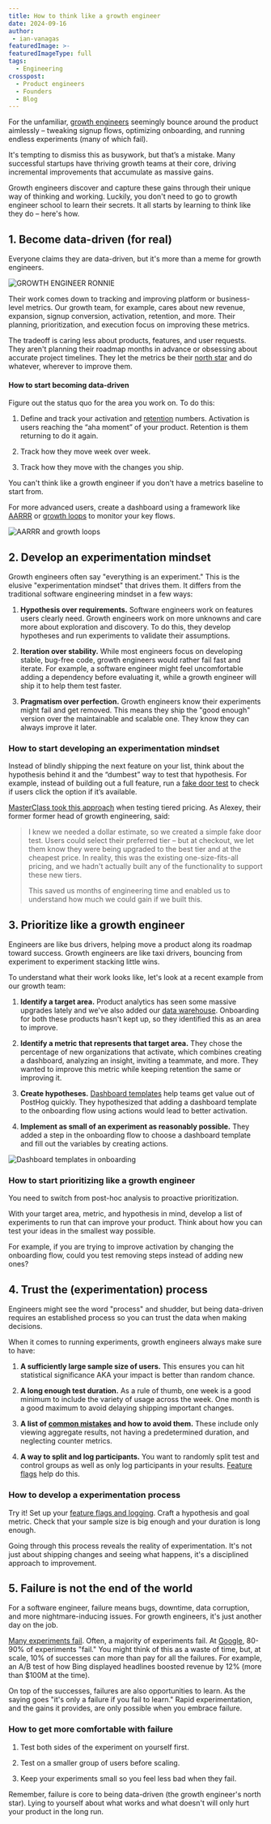 ```yaml
---
title: How to think like a growth engineer
date: 2024-09-16
author:
 - ian-vanagas
featuredImage: >-
featuredImageType: full
tags:
  - Engineering
crosspost:
  - Product engineers
  - Founders
  - Blog
---
```


For the unfamiliar, [growth engineers](/blog/what-is-a-growth-engineer) seemingly bounce around the product aimlessly – tweaking signup flows, optimizing onboarding, and running endless experiments (many of which fail).

It's tempting to dismiss this as busywork, but that’s a mistake. Many successful startups have thriving growth teams at their core, driving incremental improvements that accumulate as massive gains.

Growth engineers discover and capture these gains through their unique way of thinking and working. Luckily, you don't need to go to growth engineer school to learn their secrets. It all starts by learning to think like they do – here's how.

## 1. Become data-driven (for real)

Everyone claims they are data-driven, but it's more than a meme for growth engineers.

![GROWTH ENGINEER RONNIE](https://res.cloudinary.com/dmukukwp6/image/upload/Clean_Shot_2024_09_16_at_11_21_09_29ee4dbab8.png)

Their work comes down to tracking and improving platform or business-level metrics. Our growth team, for example, cares about new revenue, expansion, signup conversion, activation, retention, and more. Their planning, prioritization, and execution focus on improving these metrics.

The tradeoff is caring less about products, features, and user requests. They aren't planning their roadmap months in advance or obsessing about accurate project timelines. They let the metrics be their [north star](/founders/north-star-metrics) and do whatever, wherever to improve them.

#### How to start becoming data-driven

Figure out the status quo for the area you work on. To do this:

1. Define and track your activation and [retention](/docs/product-analytics/retention) numbers. Activation is users reaching the “aha moment” of your product. Retention is them returning to do it again.

2. Track how they move week over week.

3. Track how they move with the changes you ship.

You can't think like a growth engineer if you don't have a metrics baseline to start from.

For more advanced users, create a dashboard using a framework like [AARRR](/product-engineers/aarrr-pirate-funnel) or [growth loops](/product-engineers/growth-loops) to monitor your key flows.

![AARRR and growth loops](https://res.cloudinary.com/dmukukwp6/image/upload/Clean_Shot_2024_09_17_at_11_56_15_193aeaa117.png)

## 2. Develop an experimentation mindset

Growth engineers often say "everything is an experiment." This is the elusive "experimentation mindset" that drives them. It differs from the traditional software engineering mindset in a few ways:

1. **Hypothesis over requirements.** Software engineers work on features users clearly need. Growth engineers work on more unknowns and care more about exploration and discovery. To do this, they develop hypotheses and run experiments to validate their assumptions.

2. **Iteration over stability.** While most engineers focus on developing stable, bug-free code, growth engineers would rather fail fast and iterate. For example, a software engineer might feel uncomfortable adding a dependency before evaluating it, while a growth engineer will ship it to help them test faster.

3. **Pragmatism over perfection.** Growth engineers know their experiments might fail and get removed. This means they ship the "good enough" version over the maintainable and scalable one. They know they can always improve it later.

### How to start developing an experimentation mindset

Instead of blindly shipping the next feature on your list, think about the hypothesis behind it and the “dumbest” way to test that hypothesis. For example, instead of building out a full feature, run a [fake door test](/tutorials/fake-door-test) to check if users click the option if it’s available.

[MasterClass took this approach](/product-engineers/fixing-growth-problems) when testing tiered pricing. As Alexey, their former former head of growth engineering, said:

>I knew we needed a dollar estimate, so we created a simple fake door test. Users could select their preferred tier – but at checkout, we let them know they were being upgraded to the best tier and at the cheapest price. In reality, this was the existing one-size-fits-all pricing, and we hadn't actually built any of the functionality to support these new tiers.
>
> This saved us months of engineering time and enabled us to understand how much we could gain if we built this.

<NewsletterForm />

## 3. Prioritize like a growth engineer

Engineers are like bus drivers, helping move a product along its roadmap toward success. Growth engineers are like taxi drivers, bouncing from experiment to experiment stacking little wins.

To understand what their work looks like, let's look at a recent example from our growth team:

1. **Identify a target area.** Product analytics has seen some massive upgrades lately and we've also added our [data warehouse](/data-warehouse). Onboarding for both these products hasn't kept up, so they identified this as an area to improve.

2. **Identify a metric that represents that target area.** They chose the percentage of new organizations that activate, which combines creating a dashboard, analyzing an insight, inviting a teammate, and more. They wanted to improve this metric while keeping retention the same or improving it.

3. **Create hypotheses.** [Dashboard templates](/templates?filter=type&value=dashboard) help teams get value out of PostHog quickly. They hypothesized that adding a dashboard template to the onboarding flow using actions would lead to better activation.

4. **Implement as small of an experiment as reasonably possible.** They added a step in the onboarding flow to choose a dashboard template and fill out the variables by creating actions.

![Dashboard templates in onboarding](https://res.cloudinary.com/dmukukwp6/image/upload/template_27fddd57a8.png)

### How to start prioritizing like a growth engineer

You need to switch from post-hoc analysis to proactive prioritization.

With your target area, metric, and hypothesis in mind, develop a list of experiments to run that can improve your product. Think about how you can test your ideas in the smallest way possible.

For example, if you are trying to improve activation by changing the onboarding flow, could you test removing steps instead of adding new ones?

## 4. Trust the (experimentation) process

Engineers might see the word "process" and shudder, but being data-driven requires an established process so you can trust the data when making decisions.

When it comes to running experiments, growth engineers always make sure to have:

1. **A sufficiently large sample size of users.** This ensures you can hit statistical significance AKA your impact is better than random chance. 

2. **A long enough test duration.** As a rule of thumb, one week is a good minimum to include the variety of usage across the week. One month is a good maximum to avoid delaying shipping important changes.

3. **A list of [common mistakes](/product-engineers/ab-testing-mistakes) and how to avoid them.** These include only viewing aggregate results, not having a predetermined duration, and neglecting counter metrics. 

4. **A way to split and log participants.** You want to randomly split test and control groups as well as only log participants in your results. [Feature flags](/feature-flags) help do this.

### How to develop a experimentation process

Try it! Set up your [feature flags and logging](/docs/experiments/installation). Craft a hypothesis and goal metric. Check that your sample size is big enough and your duration is long enough.

Going through this process reveals the reality of experimentation. It's not just about shipping changes and seeing what happens, it's a disciplined approach to improvement.

## 5. Failure is not the end of the world

For a software engineer, failure means bugs, downtime, data corruption, and more nightmare-inducing issues. For growth engineers, it's just another day on the job.

[Many experiments fail](https://newsletter.posthog.com/i/136043854/you-need-to-embrace-failure). Often, a majority of experiments fail. At [Google](https://hbr.org/2017/09/the-surprising-power-of-online-experiments#:~:text=At%20Google%20and%20Bing%2C%20only%20about%2010%25%20to%2020%25%20of%20experiments%20generate%20positive%20results.), 80-90% of experiments "fail." You might think of this as a waste of time, but, at scale, 10% of successes can more than pay for all the failures. For example, an A/B test of how Bing displayed headlines boosted revenue by 12% (more than $100M at the time). 

On top of the successes, failures are also opportunities to learn. As the saying goes "it's only a failure if you fail to learn." Rapid experimentation, and the gains it provides, are only possible when you embrace failure.

### How to get more comfortable with failure

1. Test both sides of the experiment on yourself first.

2. Test on a smaller group of users before scaling.

3. Keep your experiments small so you feel less bad when they fail.

Remember, failure is core to being data-driven (the growth engineer's north star). Lying to yourself about what works and what doesn't will only hurt your product in the long run.

<NewsletterForm />